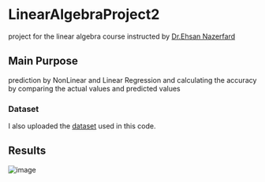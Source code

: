 # LinearAlgebraProject2
project for the linear algebra course instructed by [Dr.Ehsan Nazerfard](https://aut.ac.ir/cv/2384/EHSAN-NAZERFARD?slc_lang=en&&cv=2384&mod=scv)

## Main Purpose
prediction by NonLinear and Linear Regression and calculating the accuracy by comparing the actual values 
and predicted values

### Dataset
I also uploaded the [dataset](https://github.com/kianak2002/LinearAlgebraProject2/blob/main/GOOGL.csv) used in this code.

## Results

![image](https://user-images.githubusercontent.com/61980014/188214531-eb50ce69-a0b1-4f54-9647-dccc72226895.png)

